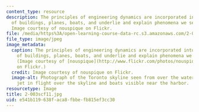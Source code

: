 ```yaml
---
content_type: resource
description: The principles of engineering dynamics are incorporated into the design
  of buildings, planes, boats, and underlie and explain phenomena we see every day.
  Image courtesy of nouspique on Flickr.
file: /media/https%3A/open-learning-course-data-rc.s3.amazonaws.com/2-003sc-engineering-dynamics-fall-2011/e541b119638faca8fbbefb815ef3cc30_2-003scf11.jpg
file_type: image/jpeg
image_metadata:
  caption: The principles of engineering dynamics are incorporated into the design
    of buildings, planes, boats, and underlie and explain phenomena we see every day.
    (Image courtesy of [nouspique](http://www.flickr.com/photos/nouspique/5012353631/)
    on Flickr.)
  credit: Image courtesy of nouspique on Flickr.
  image-alt: Photograph of the Toronto skyline seen from over the water, with a commercial
    jet in flight over the skyline and boats visible near the harbor.
resourcetype: Image
title: 2-003scf11.jpg
uid: e541b119-638f-aca8-fbbe-fb815ef3cc30
---
```

